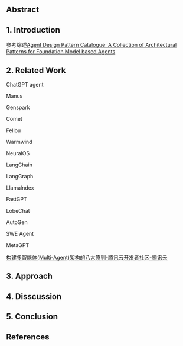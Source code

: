 







## Abstract







## 1. Introduction





参考综述[Agent Design Pattern Catalogue: A Collection of Architectural Patterns for Foundation Model based Agents](https://arxiv.org/html/2405.10467v4)



## 2. Related Work

ChatGPT agent

Manus

Genspark

Comet

Fellou

Warmwind

NeuralOS



LangChain

LangGraph

Llamalndex

FastGPT

LobeChat

AutoGen

SWE Agent



MetaGPT

[构建多智能体(Multi-Agent)架构的八大原则-腾讯云开发者社区-腾讯云](https://cloud.tencent.com/developer/article/2538674)



## 3. Approach







## 4. Disscussion







## 5. Conclusion



## References


